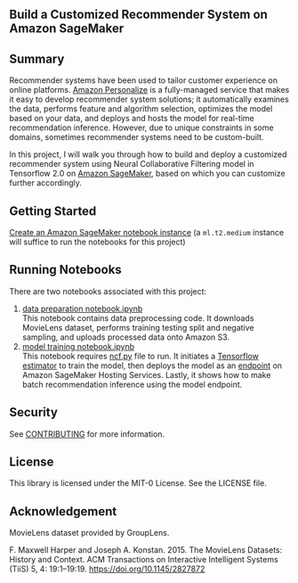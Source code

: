 ## Build a Customized Recommender System on Amazon SageMaker

## Summary 

Recommender systems have been used to tailor customer experience on online platforms. [Amazon Personalize](https://aws.amazon.com/personalize/) is a fully-managed service that makes it easy to develop recommender system solutions; it automatically examines the data, performs feature and algorithm selection, optimizes the model based on your data, and deploys and hosts the model for real-time recommendation inference. However, due to unique constraints in some domains, sometimes recommender systems need to be custom-built. 

In this project, I will walk you through how to build and deploy a customized recommender system using Neural Collaborative Filtering model in Tensorflow 2.0 on [Amazon SageMaker](https://aws.amazon.com/sagemaker/), based on which you can customize further accordingly.

## Getting Started

[Create an Amazon SageMaker notebook instance](https://docs.aws.amazon.com/sagemaker/latest/dg/howitworks-create-ws.html) (a `ml.t2.medium` instance will suffice to run the notebooks for this project)

## Running Notebooks

There are two notebooks associated with this project:  
1. [data preparation notebook.ipynb](data-preparation-notebook.ipynb)  
This notebook contains data preprocessing code. It downloads MovieLens dataset, performs training testing split and negative sampling, and uploads processed data onto Amazon S3.  
2. [model training notebook.ipynb](model-training-notebook.ipynb)  
This notebook requires [ncf.py](ncf.py) file to run. It initiates a [Tensorflow estimator](https://sagemaker.readthedocs.io/en/stable/frameworks/tensorflow/sagemaker.tensorflow.html) to train the model, then deploys the model as an [endpoint](https://docs.aws.amazon.com/sagemaker/latest/dg/how-it-works-hosting.html) on Amazon SageMaker Hosting Services. Lastly, it shows how to make batch recommendation inference using the model endpoint.

## Security

See [CONTRIBUTING](CONTRIBUTING.md#security-issue-notifications) for more information.

## License

This library is licensed under the MIT-0 License. See the LICENSE file.

## Acknowledgement

MovieLens dataset provided by GroupLens.

F. Maxwell Harper and Joseph A. Konstan. 2015. The MovieLens Datasets: History and Context. ACM Transactions on Interactive Intelligent Systems (TiiS) 5, 4: 19:1–19:19. https://doi.org/10.1145/2827872

